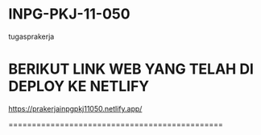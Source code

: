 # INPG-PKJ-11-050
 tugasprakerja

BERIKUT LINK WEB YANG TELAH DI DEPLOY KE NETLIFY
===============================================

https://prakerjainpgpkj11050.netlify.app/



==============================================
